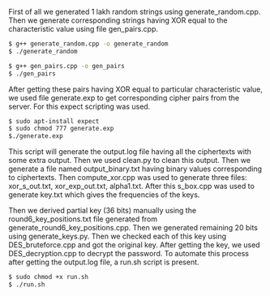 First of all we generated 1 lakh random strings using generate_random.cpp. Then we generate corresponding strings having XOR equal to the characteristic value using file gen_pairs.cpp. 
```sh
$ g++ generate_random.cpp -o generate_random
$ ./generate_random

$ g++ gen_pairs.cpp -o gen_pairs
$ ./gen_pairs
```
After getting these pairs having XOR equal to particular characteristic value, we used file generate.exp to get corresponding cipher pairs from the server. For this expect scripting was used.

```sh
$ sudo apt-install expect
$ sudo chmod 777 generate.exp
$./generate.exp
```
This script will generate the output.log file having all the ciphertexts with some extra output. Then we used clean.py to clean this output. Then we generate a file named output_binary.txt having binary values corresponding to ciphertexts. Then compute_xor.cpp was used to generate three files: xor_s_out.txt, xor_exp_out.txt, alpha1.txt. After this s_box.cpp was used to generate key.txt which gives the frequencies of the keys. 

Then we derived partial key (36 bits) manually using the round6_key_positions.txt file generated from generate_round6_key_positions.cpp. Then we generated remaining 20 bits using generate_keys.py. Then we checked each of this key using DES_bruteforce.cpp and got the original key.
After getting the key, we used DES_decryption.cpp to decrypt the password.
To automate this process after getting the output.log file, a run.sh script is present.
```sh
$ sudo chmod +x run.sh
$ ./run.sh
```

